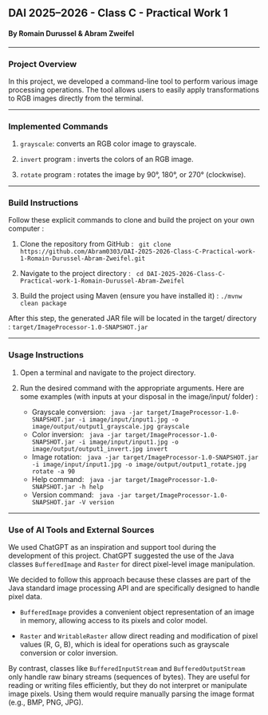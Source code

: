 ## DAI 2025–2026 - Class C - Practical Work 1
#### By Romain Durussel & Abram Zweifel

---

### Project Overview

In this project, we developed a command-line tool to perform various image processing operations.
The tool allows users to easily apply transformations to RGB images directly from the terminal.

---

### Implemented Commands

1. ```grayscale```: converts an RGB color image to grayscale. 


2. ```invert``` program : inverts the colors of an RGB image.


3. ```rotate``` program : rotates the image by 90°, 180°, or 270° (clockwise).

---

### Build Instructions

Follow these explicit commands to clone and build the project on your own computer :

1. Clone the repository from GitHub :
``` git clone https://github.com/Abram0303/DAI-2025-2026-Class-C-Practical-work-1-Romain-Durussel-Abram-Zweifel.git```


2. Navigate to the project directory :
``` cd DAI-2025-2026-Class-C-Practical-work-1-Romain-Durussel-Abram-Zweifel```


3. Build the project using Maven (ensure you have installed it) :
```./mvnw clean package```

After this step, the generated JAR file will be located in the target/ directory :
``` target/ImageProcessor-1.0-SNAPSHOT.jar ```

---

### Usage Instructions

1. Open a terminal and navigate to the project directory.


2. Run the desired command with the appropriate arguments. Here are some examples (with inputs at your disposal in the image/input/ folder) :
   - Grayscale conversion:
     ``` java -jar target/ImageProcessor-1.0-SNAPSHOT.jar -i image/input/input1.jpg -o image/output/output1_grayscale.jpg grayscale```
   - Color inversion:
     ``` java -jar target/ImageProcessor-1.0-SNAPSHOT.jar -i image/input/input1.jpg -o image/output/output1_invert.jpg invert```
   - Image rotation:
     ``` java -jar target/ImageProcessor-1.0-SNAPSHOT.jar -i image/input/input1.jpg -o image/output/output1_rotate.jpg rotate -a 90```
   - Help command:
     ``` java -jar target/ImageProcessor-1.0-SNAPSHOT.jar -h help```
   - Version command:
     ``` java -jar target/ImageProcessor-1.0-SNAPSHOT.jar -V version```

---

### Use of AI Tools and External Sources

We used ChatGPT as an inspiration and support tool during the development of this project.
ChatGPT suggested the use of the Java classes ```BufferedImage``` and ```Raster``` for direct pixel-level image manipulation.

We decided to follow this approach because these classes are part of the Java standard image processing API and are specifically designed to handle pixel data.

- ```BufferedImage``` provides a convenient object representation of an image in memory, allowing access to its pixels and color model.

- ```Raster``` and ```WritableRaster``` allow direct reading and modification of pixel values (R, G, B), which is ideal for operations such as grayscale conversion or color inversion.

By contrast, classes like ```BufferedInputStream``` and ```BufferedOutputStream``` only handle raw binary streams (sequences of bytes).
They are useful for reading or writing files efficiently, but they do not interpret or manipulate image pixels.
Using them would require manually parsing the image format (e.g., BMP, PNG, JPG).

